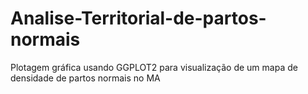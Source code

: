 # Analise-Territorial-de-partos-normais
Plotagem gráfica usando GGPLOT2 para visualização de um mapa de densidade de partos normais no MA
